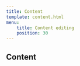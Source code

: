```yaml
---
title: Content
template: content.html
menu: 
    title: Content editing
    position: 30
---
```


## Content